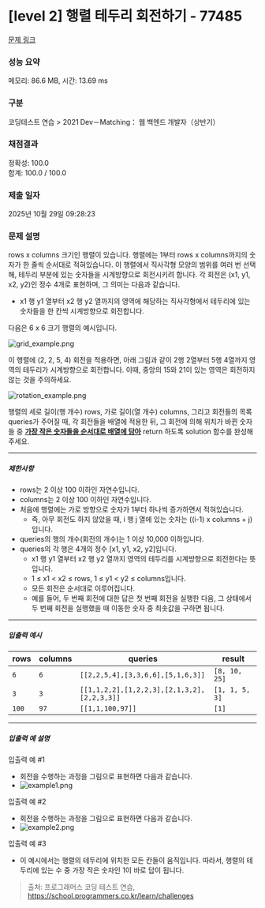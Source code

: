 # [level 2] 행렬 테두리 회전하기 - 77485 

[문제 링크](https://school.programmers.co.kr/learn/courses/30/lessons/77485?language=java) 

### 성능 요약

메모리: 86.6 MB, 시간: 13.69 ms

### 구분

코딩테스트 연습 > 2021 Dev－Matching： 웹 백엔드 개발자（상반기）

### 채점결과

정확성: 100.0<br/>합계: 100.0 / 100.0

### 제출 일자

2025년 10월 29일 09:28:23

### 문제 설명

<p>rows x columns 크기인 행렬이 있습니다. 행렬에는 1부터 rows x columns까지의 숫자가 한 줄씩 순서대로 적혀있습니다. 이 행렬에서 직사각형 모양의 범위를 여러 번 선택해, 테두리 부분에 있는 숫자들을 시계방향으로 회전시키려 합니다. 각 회전은 (x1, y1, x2, y2)인 정수 4개로 표현하며, 그 의미는 다음과 같습니다.</p>

<ul>
<li>x1 행 y1 열부터 x2 행 y2 열까지의 영역에 해당하는 직사각형에서 테두리에 있는 숫자들을 한 칸씩 시계방향으로 회전합니다.</li>
</ul>

<p>다음은 6 x 6 크기 행렬의 예시입니다.</p>

<p><img src="https://grepp-programmers.s3.ap-northeast-2.amazonaws.com/files/ybm/4c3c0fab-11f4-43b6-b290-6f4017e9379f/grid_example.png" title="" alt="grid_example.png"></p>

<p>이 행렬에 (2, 2, 5, 4) 회전을 적용하면, 아래 그림과 같이 2행 2열부터 5행 4열까지 영역의 테두리가 시계방향으로 회전합니다. 이때, 중앙의 15와 21이 있는 영역은 회전하지 않는 것을 주의하세요.</p>

<p><img src="https://grepp-programmers.s3.ap-northeast-2.amazonaws.com/files/ybm/962df137-5c71-4091-ad9f-8e322910c1ab/rotation_example.png" title="" alt="rotation_example.png"></p>

<p>행렬의 세로 길이(행 개수) rows, 가로 길이(열 개수) columns, 그리고 회전들의 목록 queries가 주어질 때,  각 회전들을 배열에 적용한 뒤, 그 회전에 의해 위치가 바뀐 숫자들 중 <u><strong>가장 작은 숫자들을 순서대로 배열에 담아</strong></u> return 하도록 solution 함수를 완성해주세요.</p>

<hr>

<h5>제한사항</h5>

<ul>
<li>rows는 2 이상 100 이하인 자연수입니다.</li>
<li>columns는 2 이상 100 이하인 자연수입니다.</li>
<li>처음에 행렬에는 가로 방향으로 숫자가 1부터 하나씩 증가하면서 적혀있습니다.

<ul>
<li>즉, 아무 회전도 하지 않았을 때, i 행 j 열에 있는 숫자는 ((i-1) x columns + j)입니다.</li>
</ul></li>
<li>queries의 행의 개수(회전의 개수)는 1 이상 10,000 이하입니다.</li>
<li>queries의 각 행은 4개의 정수 [x1, y1, x2, y2]입니다.

<ul>
<li>x1 행 y1 열부터 x2 행 y2 열까지 영역의 테두리를 시계방향으로 회전한다는 뜻입니다.</li>
<li>1 ≤ x1 &lt; x2 ≤ rows, 1 ≤ y1 &lt; y2 ≤ columns입니다.</li>
<li>모든 회전은 순서대로 이루어집니다.</li>
<li>예를 들어, 두 번째 회전에 대한 답은 첫 번째 회전을 실행한 다음, 그 상태에서 두 번째 회전을 실행했을 때 이동한 숫자 중 최솟값을 구하면 됩니다.</li>
</ul></li>
</ul>

<hr>

<h5>입출력 예시</h5>
<table class="table">
        <thead><tr>
<th>rows</th>
<th>columns</th>
<th>queries</th>
<th>result</th>
</tr>
</thead>
        <tbody><tr>
<td><code>6</code></td>
<td><code>6</code></td>
<td><code>[[2,2,5,4],[3,3,6,6],[5,1,6,3]]</code></td>
<td><code>[8, 10, 25]</code></td>
</tr>
<tr>
<td><code>3</code></td>
<td><code>3</code></td>
<td><code>[[1,1,2,2],[1,2,2,3],[2,1,3,2],[2,2,3,3]]</code></td>
<td><code>[1, 1, 5, 3]</code></td>
</tr>
<tr>
<td><code>100</code></td>
<td><code>97</code></td>
<td><code>[[1,1,100,97]]</code></td>
<td><code>[1]</code></td>
</tr>
</tbody>
      </table>
<hr>

<h5>입출력 예 설명</h5>

<p>입출력 예 #1</p>

<ul>
<li>회전을 수행하는 과정을 그림으로 표현하면 다음과 같습니다.</li>
<li><img src="https://grepp-programmers.s3.ap-northeast-2.amazonaws.com/files/ybm/8c8cdd84-d0ec-4b9d-bdf7-f100d0098c5e/example1.png" title="" alt="example1.png"></li>
</ul>

<p>입출력 예 #2</p>

<ul>
<li>회전을 수행하는 과정을 그림으로 표현하면 다음과 같습니다.</li>
<li><img src="https://grepp-programmers.s3.ap-northeast-2.amazonaws.com/files/ybm/e3fce2bf-9da9-41e4-926a-5d19b4f31188/example2.png" title="" alt="example2.png"></li>
</ul>

<p>입출력 예 #3</p>

<ul>
<li>이 예시에서는 행렬의 테두리에 위치한 모든 칸들이 움직입니다. 따라서, 행렬의 테두리에 있는 수 중 가장 작은 숫자인 1이 바로 답이 됩니다.</li>
</ul>


> 출처: 프로그래머스 코딩 테스트 연습, https://school.programmers.co.kr/learn/challenges